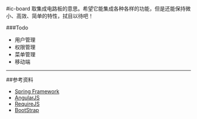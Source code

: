 #ic-board
取集成电路板的意思。希望它能集成各种各样的功能，但是还能保持微小、高效、简单的特性，拭目以待吧！


###Todo
* 用户管理
* 权限管理
* 菜单管理
* 移动端


------------------------------
##参考资料
* [Spring Framework](http://spring.io)
* [AngularJS](https://angularjs.org/)
* [RequireJS](http://www.requirejs.org/)
* [BootStrap](http://getbootstrap.com/)


